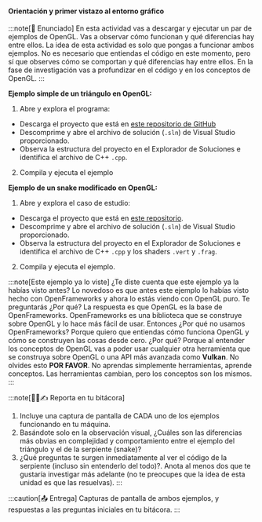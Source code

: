 #### Orientación y primer vistazo al entorno gráfico

:::note[🎯 Enunciado]
En esta actividad vas a descargar y ejecutar un par de ejemplos de OpenGL.
Vas a observar cómo funcionan y qué diferencias hay entre ellos. La idea de esta actividad es solo que 
pongas a funcionar ambos ejemplos. No es necesario que entiendas el código en este momento,
pero sí que observes cómo se comportan y qué diferencias hay entre ellos. En la fase de investigación 
vas a profundizar en el código y en los conceptos de OpenGL.
:::

**Ejemplo simple de un triángulo en OpenGL:**

1. Abre y explora el programa:

* Descarga el proyecto que está en [este repositorio de GitHub](https://github.com/juanferfranco/triangle)
*   Descomprime y abre el archivo de solución (`.sln`) de Visual Studio proporcionado.
*   Observa la estructura del proyecto en el Explorador de Soluciones e identifica el archivo de C++ `.cpp`.

2. Compila y ejecuta el ejemplo

**Ejemplo de un snake modificado en OpenGL:**

1. Abre y explora el caso de estudio:

* Descarga el proyecto que está en [este repositorio](https://github.com/juanferfranco/snakeArt).
* Descomprime y abre el archivo de solución (`.sln`) de Visual Studio proporcionado.
* Observa la estructura del proyecto en el Explorador de Soluciones e identifica el archivo de C++ `.cpp` y los shaders `.vert` y `.frag`.

2. Compila y ejecuta el ejemplo.

:::note[Este ejemplo ya lo viste]
¿Te diste cuenta que este ejemplo ya la habías visto antes? Lo novedoso es que antes 
este ejemplo lo habías visto hecho con OpenFrameworks y ahora lo estás viendo con OpenGL puro. Te preguntarás 
¿Por qué? La respuesta es que OpenGL es la base de OpenFrameworks. OpenFrameworks es una biblioteca que se construye sobre OpenGL y lo hace más fácil de usar. Entonces ¿Por qué no usamos OpenFrameworks? Porque quiero que entiendas cómo funciona OpenGL y cómo se construyen las cosas desde cero. ¿Por qué? Porque al entender los conceptos de OpenGL vas a poder usar cualquier otra herramienta 
que se construya sobre OpenGL o una API más avanzada como **Vulkan**. No olvides esto **POR FAVOR**. No aprendas simplemente 
herramientas, aprende conceptos. Las herramientas cambian, pero los conceptos son los mismos.
:::

:::note[🧐🧪✍️ Reporta en tu bitácora]
1.  Incluye una captura de pantalla de CADA uno de los ejemplos funcionando en tu máquina.
3.  Basándote solo en la observación visual, ¿Cuáles son las diferencias más obvias en complejidad y comportamiento entre el ejemplo del triángulo y el de la serpiente (snake)?
4.  ¿Qué preguntas te surgen inmediatamente al ver el código de la serpiente (incluso sin entenderlo del todo)?. Anota al menos dos 
que te gustaría investigar más adelante (no te preocupes que la idea de esta unidad es que las resuelvas).
:::

:::caution[📤 Entrega]
Capturas de pantalla de ambos ejemplos, y respuestas a las preguntas iniciales en tu bitácora. 
:::
